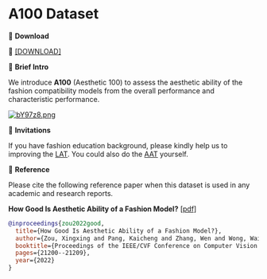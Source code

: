 # A100 Dataset


🖤 **Download**

🍒 [[DOWNLOAD]](https://hkaidlab-my.sharepoint.com/:u:/g/personal/xingxingzou_aidlab_hk/EShVuNwY6_hNh5RfQwzCEScBTTHDQ6vV31RyNJjzSJYTYg?e=lSYYKY)

🖤 **Brief Intro**

We introduce **A100** (Aesthetic 100) to assess the aesthetic ability of the fashion compatibility models from the overall performance and characteristic performance.

[![bY97z8.png](https://s4.ax1x.com/2022/03/03/bY97z8.png)](https://imgtu.com/i/bY97z8)

🖤 **Invitations**

If you have fashion education background, please kindly help us to improving the [LAT](https://aifda.aidlab.hk/A100/LAT/index.php).
You could also do the [AAT](https://aifda.aidlab.hk/A100/AAT/index.php) yourself.

🖤 **Reference**

Please cite the following reference paper when this dataset is used in any academic and research reports.

**How Good Is Aesthetic Ability of a Fashion Model?** [[pdf]](https://openaccess.thecvf.com/content/CVPR2022/papers/Zou_How_Good_Is_Aesthetic_Ability_of_a_Fashion_Model_CVPR_2022_paper.pdf)

```bib
@inproceedings{zou2022good,
  title={How Good Is Aesthetic Ability of a Fashion Model?},
  author={Zou, Xingxing and Pang, Kaicheng and Zhang, Wen and Wong, Waikeung},
  booktitle={Proceedings of the IEEE/CVF Conference on Computer Vision and Pattern Recognition},
  pages={21200--21209},
  year={2022}
}
```

